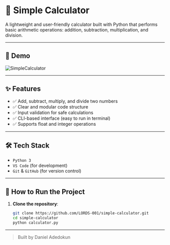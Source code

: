 # 🧮 Simple Calculator

A lightweight and user-friendly calculator built with Python that performs basic arithmetic operations: addition, subtraction, multiplication, and division.

---

## 📸 Demo

![SimpleCalculator](https://github.com/user-attachments/assets/f57a9893-87d9-4dda-b92f-e3675ff1e0ba)


---

## ✨ Features

- ✅ Add, subtract, multiply, and divide two numbers
- ✅ Clear and modular code structure
- ✅ Input validation for safe calculations
- ✅ CLI-based interface (easy to run in terminal)
- ✅ Supports float and integer operations

---

## 🛠️ Tech Stack

- `Python 3`
- `VS Code` (for development)
- `Git` & `GitHub` (for version control)

---

## 🚀 How to Run the Project

1. **Clone the repository**:
   ```bash
   git clone https://github.com/LORDS-001/simple-calculator.git
   cd simple-calculator
   python calculator.py


---
> Built by Daniel Adedokun
